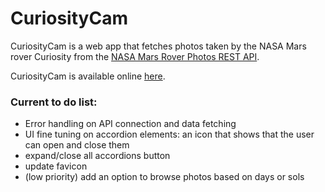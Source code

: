 # CuriosityCam

CuriosityCam is a web app that fetches photos taken by the NASA Mars rover Curiosity from the [NASA Mars Rover Photos REST API](https://api.nasa.gov/).

CuriosityCam is available online [here](https://caritaroti.github.io/).

### Current to do list:

- Error handling on API connection and data fetching
- UI fine tuning on accordion elements: an icon that shows that the user can open and close them
- expand/close all accordions button
- update favicon
- (low priority) add an option to browse photos based on days or sols
